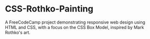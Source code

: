 # CSS-Rothko-Painting
A FreeCodeCamp project demonstrating responsive web design using HTML and CSS, with a focus on the CSS Box Model, inspired by Mark Rothko's art.
